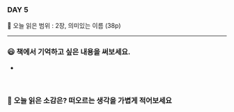 ### DAY 5

🔖 오늘 읽은 범위 : 2장, 의미있는 이름 (38p)

------

### 😃 **책에서 기억하고 싶은 내용을 써보세요.**

- 

<br/>

### 🤔 **오늘 읽은 소감은? 떠오르는 생각을 가볍게 적어보세요**

<br/>


